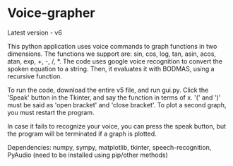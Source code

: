 # Voice-grapher
Latest version - v6

This python application uses voice commands to graph functions in two dimensions.
The functions we support are:
sin, cos, log, tan, asin, acos, atan, exp, +, -, /, *.
The code uses google voice recognition to convert the spoken equation to a string.
Then, it evaluates it with BODMAS, using a recursive function.

To run the code, download the entire v5 file, and run gui.py. 
Click the 'Speak' button in the Tkinter, and say the function in terms of x.
'(' and ')' must be said as 'open bracket' and 'close bracket'.
To plot a second graph, you must restart the program.

In case it fails to recognize your voice, you can press the speak button, but the program
will be terminated if a graph is plotted.

Dependencies: numpy, sympy, matplotlib, tkinter, speech-recognition, PyAudio (need to be installed using pip/other methods)
